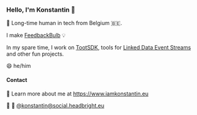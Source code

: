 ### Hello, I'm Konstantin 👋

🔭 Long-time human in tech from Belgium 🇧🇪.

I make [FeedbackBulb](https://feedbackbulb.com) 💡

In my spare time, I work on [TootSDK](https://github.com/TootSDK/TootSDK), tools for [Linked Data Event Streams](https://semiceu.github.io/LinkedDataEventStreams/) and other fun projects.

😄 he/him



#### Contact

🚀 Learn more about me at https://www.iamkonstantin.eu

💬 🐘 [@konstantin@social.headbright.eu](https://social.headbright.eu/@konstantin)

<!--
**kkostov/kkostov** is a ✨ _special_ ✨ repository because its `README.md` (this file) appears on your GitHub profile.

Here are some ideas to get you started:


- 💬 You have a fun
- 📫 How to reach me: ...
- 
- ⚡ Fun fact: ...
-->
